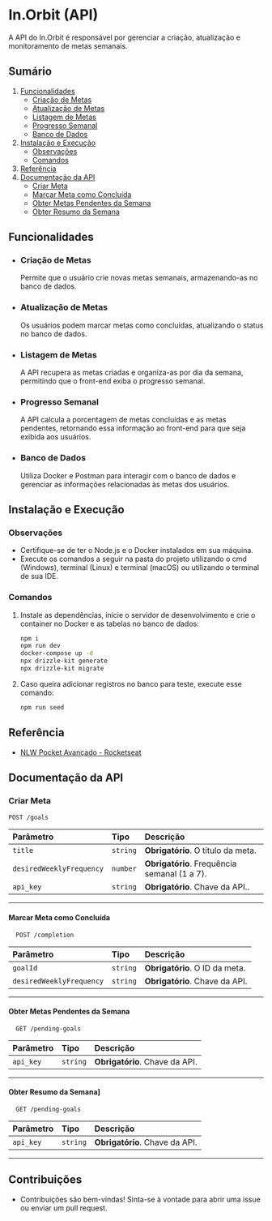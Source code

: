 
# In.Orbit (API)

A API do In.Orbit é responsável por gerenciar a criação, atualização e monitoramento de metas semanais.

## Sumário

1. [Funcionalidades](#funcionalidades)
    - [Criação de Metas](#criação-de-metas)
    - [Atualização de Metas](#atualização-de-metas)
    - [Listagem de Metas](#listagem-de-metas)
    - [Progresso Semanal](#progresso-semanal)
    - [Banco de Dados](#banco-de-dados)
2. [Instalação e Execução](#instalação-e-execução)
    - [Observações](#observações)
    - [Comandos](#comandos)
3. [Referência](#referência)
4. [Documentação da API](#documentação-da-api)
    - [Criar Meta](#criar-meta)
    - [Marcar Meta como Concluída](#marcar-meta-como-concluída)
    - [Obter Metas Pendentes da Semana](#obter-metas-pendentes-da-semana)
    - [Obter Resumo da Semana](#obter-resumo-da-semana)

## Funcionalidades

- ### Criação de Metas
    Permite que o usuário crie novas metas semanais, armazenando-as no banco de dados.
  
- ### Atualização de Metas
    Os usuários podem marcar metas como concluídas, atualizando o status no banco de dados.

- ### Listagem de Metas
    A API recupera as metas criadas e organiza-as por dia da semana, permitindo que o front-end exiba o progresso semanal.

- ### Progresso Semanal
    A API calcula a porcentagem de metas concluídas e as metas pendentes, retornando essa informação ao front-end para que seja exibida aos usuários.

- ### Banco de Dados
    Utiliza Docker e Postman para interagir com o banco de dados e gerenciar as informações relacionadas às metas dos usuários.

## Instalação e Execução

### Observações

- Certifique-se de ter o Node.js e o Docker instalados em sua máquina.
- Execute os comandos a seguir na pasta do projeto utilizando o cmd (Windows), terminal (Linux) e terminal (macOS) ou utilizando o terminal de sua IDE.

### Comandos
    
1. Instale as dependências, inicie o servidor de desenvolvimento e crie o container no Docker e as tabelas no banco de dados:
    ```bash 
    npm i
    npm run dev
    docker-compose up -d
    npx drizzle-kit generate
    npx drizzle-kit migrate
    ```

2. Caso queira adicionar registros no banco para teste, execute esse comando:
    ```bash 
    npm run seed
    ```

## Referência

- [NLW Pocket Avançado - Rocketseat](https://app.rocketseat.com.br/classroom/nlw-17-pocket-intermediario)

## Documentação da API

### Criar Meta

```http
POST /goals
```

| Parâmetro   | Tipo       | Descrição                           |
| :---------- | :--------- | :---------------------------------- |
| `title` | `string` | **Obrigatório**. O título da meta. |
| `desiredWeeklyFrequency` | `number` | **Obrigatório**. Frequência semanal (1 a 7). |
| `api_key` | `string` | **Obrigatório**. Chave da API.. |


---
#### Marcar Meta como Concluída

```http
  POST /completion
```

| Parâmetro   | Tipo       | Descrição                           |
| :---------- | :--------- | :---------------------------------- |
| `goalId` | `string` | **Obrigatório**. O ID da meta. |
| `desiredWeeklyFrequency` | `string` | **Obrigatório**. Chave da API. |

---
#### Obter Metas Pendentes da Semana

```http
  GET /pending-goals
```

| Parâmetro   | Tipo       | Descrição                           |
| :---------- | :--------- | :---------------------------------- |
| `api_key` | `string` | **Obrigatório**. Chave da API. |

---

#### Obter Resumo da Semana]

```http
  GET /pending-goals
```

| Parâmetro   | Tipo       | Descrição                           |
| :---------- | :--------- | :---------------------------------- |
| `api_key` | `string` | **Obrigatório**. Chave da API. |

---




## Contribuições
- Contribuições são bem-vindas! Sinta-se à vontade para abrir uma issue ou enviar um pull request.
